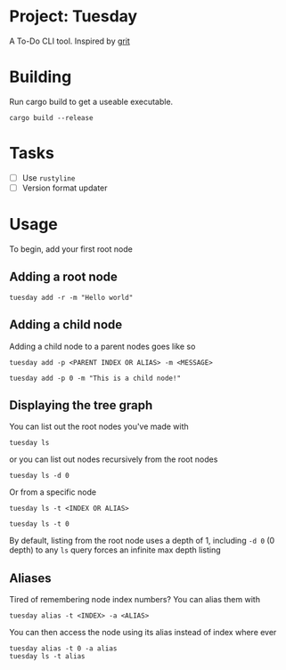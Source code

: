 # Project: Tuesday

A To-Do CLI tool. Inspired by [grit](https://github.com/climech/grit)

# Building

Run cargo build to get a useable executable.

```
cargo build --release
```

# Tasks

- [ ] Use `rustyline`
- [ ] Version format updater

# Usage

To begin, add your first root node 


## Adding a root node
```
tuesday add -r -m "Hello world"
```


## Adding a child node

Adding a child node to a parent nodes goes like so 

```
tuesday add -p <PARENT INDEX OR ALIAS> -m <MESSAGE>
```
```
tuesday add -p 0 -m "This is a child node!"
```

## Displaying the tree graph 

You can list out the root nodes you've made with 

```
tuesday ls
```

or you can list out nodes recursively from the root nodes 

```
tuesday ls -d 0
```

Or from a specific node 

```
tuesday ls -t <INDEX OR ALIAS> 
```

```
tuesday ls -t 0
```


By default, listing from the root node uses a depth of 1, including `-d 0` (0 depth) to any `ls` query forces an infinite max depth listing


## Aliases

Tired of remembering node index numbers? You can alias them with 

```
tuesday alias -t <INDEX> -a <ALIAS> 
```

You can then access the node using its alias instead of index where ever

```
tuesday alias -t 0 -a alias 
tuesday ls -t alias
```

